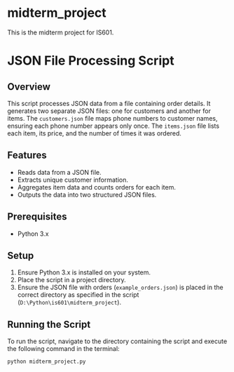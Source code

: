 # midterm_project
This is the midterm project for IS601.

# JSON File Processing Script

## Overview
This script processes JSON data from a file containing order details. It generates two separate JSON files: one for customers and another for items. The `customers.json` file maps phone numbers to customer names, ensuring each phone number appears only once. The `items.json` file lists each item, its price, and the number of times it was ordered.

## Features
- Reads data from a JSON file.
- Extracts unique customer information.
- Aggregates item data and counts orders for each item.
- Outputs the data into two structured JSON files.

## Prerequisites
- Python 3.x

## Setup
1. Ensure Python 3.x is installed on your system.
2. Place the script in a project directory.
3. Ensure the JSON file with orders (`example_orders.json`) is placed in the correct directory as specified in the script (`D:\Python\is601\midterm_project`).

## Running the Script
To run the script, navigate to the directory containing the script and execute the following command in the terminal:

```bash
python midterm_project.py

